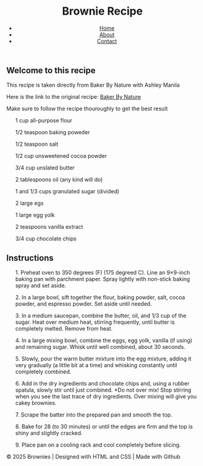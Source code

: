 <!DOCTYPE html>
<html lang="en">
<head>
  <meta charset="utf-8">
  <meta name="viewport" content="width=device-width, initial-scale=1.0">
  <title>Brownies | Home</title>
  <link rel="stylesheet" href="styles.css">
</head>
<body>
  <header>
    <h1>Brownie Recipe</h1> 
    <nav>
      <ul>
        <li><a href="README.md" class="active">Home</a></li>
        <li><a href="about.html">About</a></li>
        <li><a href="contact.html">Contact</a></li>
      </ul>
  </header>
  <main>
    <div id="welcome">
      <h2>Welcome to this recipe</h2>
      <p>This recipe is taken directly from Baker By Nature with Ashley Manila</p>
      <p>Here is the link to the original recipe: <a href="https://bakerbynature.com/the-best-cocoa-fudge-brownies/" target="_blank"> Baker By Nature</a></p>
      <p>Make sure to follow the recipe thouroughly to get the best result</p>
    </div>
    <div id="ingredients">
      <ul>
        <p>1 cup all-purpose flour</p>
        <p>1/2 teaspoon baking poweder</p>
        <p>1/2 teaspoon salt</p>
        <p>1/2 cup unsweetened cocoa powder</p>
        <p>3/4 cup unslated butter</p>
        <p>2 tablespoons oil (any kind will do)</p>
        <p>1 and 1/3 cups granulated sugar (divided)</p>
        <p>2 large egs</p>
        <p>1 large egg yolk</p>
        <p>2 teaspoons vanilla extract</p>
        <p>3/4 cup chocolate chips</p>
      </ul>
    </div>
    <div id="instructions">
      <h2>Instructions</h2>
      <ol>
        <p>1. Preheat oven to 350 degrees (F) (175 degreed C). Line an 9×9-inch baking pan with parchment paper. Spray lightly with non-stick baking spray and set aside.</p>
        <p>2. In a large bowl, sift together the flour, baking powder, salt, cocoa powder, and espresso powder. Set aside until needed.</p>
        <p>3. In a medium saucepan, combine the butter, oil, and 1/3 cup of the sugar. Heat over medium heat, stirring frequently, until butter is completely melted. Remove from heat.</p>
        <p>4. In a large mixing bowl, combine the eggs, egg yolk, vanilla (if using) and remaining sugar. Whisk until well combined, about 30 seconds.</p>
        <p>5. Slowly, pour the warm butter mixture into the egg mixture, adding it very gradually (a little bit at a time) and whisking constantly until completely combined.</p>
        <p>6. Add in the dry ingredients and chocolate chips and, using a rubber spatula, slowly stir until just combined. *Do not over mix! Stop stirring when you see the last trace of dry ingredients. Over mixing will give you cakey brownies. </p>
        <p>7. Scrape the batter into the prepared pan and smooth the top.</p>
        <p>8. Bake for 28 (to 30 minutes) or until the edges are firm and the top is shiny and slightly cracked. </p>
        <p>9. Place pan on a cooling rack and cool completely before slicing.</p>
      </ol>
    </div>
  </main>
  <footer>
    <p>&copy 2025 Brownies | Designed with HTML and CSS | Made with Github</p>
  </footer>
</body>
